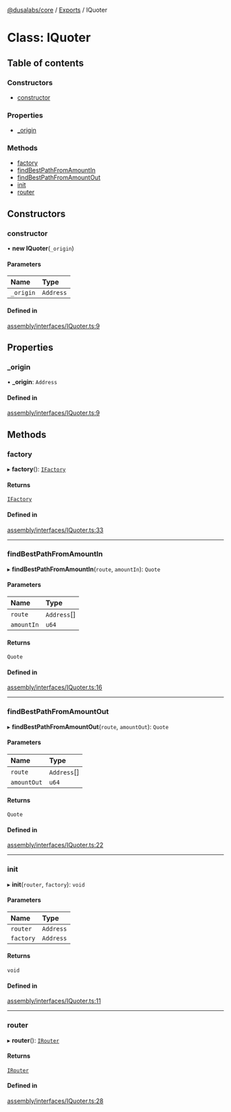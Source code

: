 [@dusalabs/core](../README.md) / [Exports](../modules.md) / IQuoter

# Class: IQuoter

## Table of contents

### Constructors

- [constructor](IQuoter.md#constructor)

### Properties

- [\_origin](IQuoter.md#_origin)

### Methods

- [factory](IQuoter.md#factory)
- [findBestPathFromAmountIn](IQuoter.md#findbestpathfromamountin)
- [findBestPathFromAmountOut](IQuoter.md#findbestpathfromamountout)
- [init](IQuoter.md#init)
- [router](IQuoter.md#router)

## Constructors

### constructor

• **new IQuoter**(`_origin`)

#### Parameters

| Name | Type |
| :------ | :------ |
| `_origin` | `Address` |

#### Defined in

[assembly/interfaces/IQuoter.ts:9](https://github.com/dusaprotocol/v2.1/blob/b07cbb8/assembly/interfaces/IQuoter.ts#L9)

## Properties

### \_origin

• **\_origin**: `Address`

#### Defined in

[assembly/interfaces/IQuoter.ts:9](https://github.com/dusaprotocol/v2.1/blob/b07cbb8/assembly/interfaces/IQuoter.ts#L9)

## Methods

### factory

▸ **factory**(): [`IFactory`](IFactory.md)

#### Returns

[`IFactory`](IFactory.md)

#### Defined in

[assembly/interfaces/IQuoter.ts:33](https://github.com/dusaprotocol/v2.1/blob/b07cbb8/assembly/interfaces/IQuoter.ts#L33)

___

### findBestPathFromAmountIn

▸ **findBestPathFromAmountIn**(`route`, `amountIn`): `Quote`

#### Parameters

| Name | Type |
| :------ | :------ |
| `route` | `Address`[] |
| `amountIn` | `u64` |

#### Returns

`Quote`

#### Defined in

[assembly/interfaces/IQuoter.ts:16](https://github.com/dusaprotocol/v2.1/blob/b07cbb8/assembly/interfaces/IQuoter.ts#L16)

___

### findBestPathFromAmountOut

▸ **findBestPathFromAmountOut**(`route`, `amountOut`): `Quote`

#### Parameters

| Name | Type |
| :------ | :------ |
| `route` | `Address`[] |
| `amountOut` | `u64` |

#### Returns

`Quote`

#### Defined in

[assembly/interfaces/IQuoter.ts:22](https://github.com/dusaprotocol/v2.1/blob/b07cbb8/assembly/interfaces/IQuoter.ts#L22)

___

### init

▸ **init**(`router`, `factory`): `void`

#### Parameters

| Name | Type |
| :------ | :------ |
| `router` | `Address` |
| `factory` | `Address` |

#### Returns

`void`

#### Defined in

[assembly/interfaces/IQuoter.ts:11](https://github.com/dusaprotocol/v2.1/blob/b07cbb8/assembly/interfaces/IQuoter.ts#L11)

___

### router

▸ **router**(): [`IRouter`](IRouter.md)

#### Returns

[`IRouter`](IRouter.md)

#### Defined in

[assembly/interfaces/IQuoter.ts:28](https://github.com/dusaprotocol/v2.1/blob/b07cbb8/assembly/interfaces/IQuoter.ts#L28)
